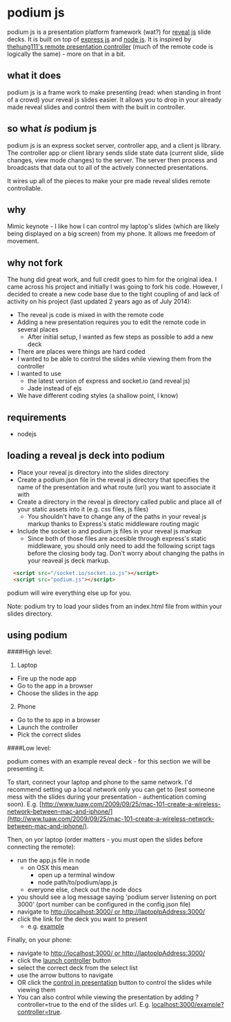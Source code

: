 podium js
========
podium js is a presentation platform framework (wat?) for [reveal js](http://revealjs.com/) slide decks. It is built on top of [express js](http://expressjs.com/) and [node js](http://nodejs.org/). It is inspired by [thehung111's remote presentation controller](https://github.com/thehung111/remote-presentation-controller) (much of the remote code is logically the same) - more on that in a bit.

what it does
--------------
podium js is a frame work to make presenting (read: when standing in front of a crowd) your reveal js slides easier. It allows you to drop in your already made reveal slides and control them with the built in controller. 

so what *is* podium js
----------------------
podium js is an express socket server, controller app, and a client js library. The controller app or client library sends slide state data (current slide, slide changes, view mode changes) to the server. The server then process and broadcasts that data out to all of the actively connected presentations. 

It wires up all of the pieces to make your pre made reveal slides remote controllable.

why
----
Mimic keynote - I like how I can control my laptop's slides (which are likely being displayed on a big screen) from my phone. It allows me freedom of movement.

why not fork
--------------
The hung did great work, and full credit goes to him for the original idea. I came across his project and initially I was going to fork his code. However, I decided to create a new code base due to the tight coupling of and lack of activity on his project (last updated 2 years ago as of July 2014):

- The reveal js code is mixed in with the remote code
- Adding a new presentation requires you to edit the remote code in several places
  - After initial setup, I wanted as few steps as possible to add a new deck
- There are places were things are hard coded
- I wanted to be able to control the slides while viewing them from the controller
- I wanted to use
  - the latest version of express and socket.io (and reveal js)
  - Jade instead of ejs
- We have different coding styles (a shallow point, I know) 

requirements
-----------------
- nodejs

loading a reveal js deck into podium
------------------------------------
- Place your reveal js directory into the slides directory
- Create a podium.json file in the reveal js directory that specifies the name of the presentation and what route (url) you want to associate it with
- Create a directory in the reveal js directory called public and place all of your static assets into it (e.g. css files, js files)
  - You shouldn't have to change any of the paths in your reveal js markup thanks to Express's static middleware routing magic
- Include the socket io and podium js files in your reveal js markup
  - Since both of those files are accesible through express's static middleware, you should only need to add the following script tags before the closing body tag. Don't worry about changing the paths in your reaveal js deck markup.

```html
  <script src="/socket.io/socket.io.js"></script>
  <script src="podium.js"></script>
```

podium will wire everything else up for you.

Note: podium try to load your slides from an index.html file from within your slides directory.

using podium
------------
####High level:

1. Laptop
  - Fire up the node app
  - Go to the app in a browser
  - Choose the slides in the app
2. Phone
  - Go to the to app in a browser
  - Launch the controller
  - Pick the correct slides

####Low level:

podium comes with an example reveal deck - for this section we will be presenting it.

To start, connect your laptop and phone to the same network. I'd recommend setting up a local network only you can get to (lest someone mess with the slides during your presentation - authentication coming soon). E.g. [http://www.tuaw.com/2009/09/25/mac-101-create-a-wireless-network-between-mac-and-iphone/](http://www.tuaw.com/2009/09/25/mac-101-create-a-wireless-network-between-mac-and-iphone/).

Then, on yor laptop (order matters - you must open the slides before connecting the remote):

- run the app.js file in node 
  - on OSX this mean
    - open up a terminal window
    - node path/to/podium/app.js
  - everyone else, check out the node docs
- you should see a log message saying 'podium server listening on port 3000' (port number can be configured in the config.json file)  
- navigate to [http://localhost:3000/ or http://laptopIpAddress:3000/](http://localhost:3000/)
- click the link for the deck you want to present
  - e.g. [example](http://localhost:3000/example)

Finally, on your phone:

- navigate to [http://localhost:3000/ or http://laptopIpAddress:3000/](http://localhost:3000/)
- click the [launch controller](http://localhost:3000/controller) button
- select the correct deck from the select list
- use the arrow buttons to navigate
- OR click the [control in presentation](http://localhost:3000/example?controller=true) button to control the slides while viewing them
- You can also control while viewing the presentation by adding ?controller=true to the end of the slides url. E.g. [localhost:3000/example?controller=true](http://localhost:3000/example?controller=true).